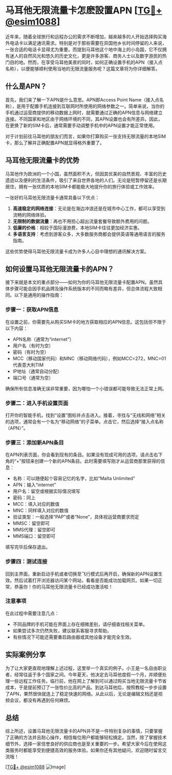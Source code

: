 # 马耳他无限流量卡怎麽設置APN [[TG💪+ @esim1088](https://t.me/s/esim1088)]

近年来，随着全球旅行和远程办公的需求不断增加，越来越多的人开始选择购买海外电话卡以满足通讯需求。特别是对于那些需要在异国他乡长时间停留的人来说，一张合适的电话卡显得尤为重要。而提到马耳他这个地中海上的小岛国，它不仅拥有迷人的自然风光和悠久的历史文化，更是许多游客、商务人士以及数字游民的热门目的地。然而，在享受马耳他美景的同时，如何正确设置手机的APN（接入点名称），以便能够顺利使用当地的无限流量服务呢？这篇文章将为你详细解答。

## 什么是APN？

首先，我们来了解一下APN是什么意思。APN即Access Point Name（接入点名称），是用于配置手机连接到互联网时所使用的网络参数之一。简单来说，当你的手机通过运营商提供的移动数据上网时，就需要通过正确的APN信息与网络建立连接。不同国家和地区由于网络环境的不同，其APN设置也会有所差异。因此，在更换了新的SIM卡后，通常需要手动调整手机中的APN设置才能正常使用。

对于计划前往马耳他的朋友们而言，如果你打算购买一张支持无限流量的本地SIM卡，那么了解并正确配置APN就显得格外重要了。

## 马耳他无限流量卡的优势

马耳他作为欧洲的一个小国，虽然面积不大，但因其优美的自然景观、丰富的历史遗迹以及便利的生活条件，吸引了来自世界各地的人们。无论是短暂停留还是长期居住，拥有一张优质的本地SIM卡都能极大地提升你的旅行体验或工作效率。

一张好的马耳他无限流量卡通常具备以下优点：
1. **高速稳定的网络连接**：无论是在海边冲浪还是在城市中心工作，都可以享受到流畅的网络体验。
2. **无限制的数据流量**：再也不用担心超出流量套餐导致额外费用的问题。
3. **低廉的价格**：相较于国际漫游费，本地SIM卡往往更加经济实惠。
4. **多语言支持**：考虑到游客众多，大多数服务商都会提供英语等通用语言的服务指南。

这些优势使得马耳他无限流量卡成为许多人心目中理想的通讯解决方案。

## 如何设置马耳他无限流量卡的APN？

接下来就是本文的重点部分——如何为你的马耳他无限流量卡配置APN。虽然具体步骤可能会因手机品牌及操作系统版本的不同而略有差异，但总体流程大致相同。以下是通用的操作指南：

### 步骤一：获取APN信息

在设置之前，你需要先从购买SIM卡的地方获取相应的APN信息。这包括但不限于以下内容：
- APN名称（通常为“internet”）
- 用户名（有时为空）
- 密码（有时为空）
- MCC（移动国家代码）和MNC（移动网络代码），例如MCC=272，MNC=01代表意大利TIM
- IP地址（通常自动分配）
- 端口号（通常为空）

确保所有信息准确无误非常重要，因为哪怕一个小错误都可能导致无法正常上网。

### 步骤二：进入手机设置页面

打开你的智能手机，找到“设置”图标并点击进入。接着，寻找与“无线和网络”相关的选项，通常会有一个名为“移动网络”的子菜单。点击它，然后选择“接入点名称（APN）”。

### 步骤三：添加新APN条目

在APN列表页面，你会看到现有的条目。如果没有现成可用的选项，请点击右下角的“+”按钮来创建一个新的APN条目。此时需要填写刚才从运营商那里获得的信息：

- 名称：可以随便起个容易记忆的名字，比如“Malta Unlimited”
- APN：输入“internet”
- 用户名：留空或根据实际情况填写
- 密码：同上
- MCC：填入对应的数值
- MNC：同样填入对应的数值
- 验证类型：一般选择“PAP”或者“None”，具体视运营商要求而定
- MMSC：留空即可
- MMS代理：留空即可
- MMS端口：留空即可

填写完毕后保存退出。

### 步骤四：测试连接

回到主界面，重新启动手机或者切换至飞行模式后再开启，确保新的APN设置生效。然后试着打开浏览器访问某个网站，看看是否能成功加载网页。如果一切正常，恭喜你！你的马耳他无限流量卡已经成功激活啦！

### 注意事项

在此过程中需要注意几点：
- 不同品牌的手机可能在界面上存在细微差别，请仔细查找相关菜单。
- 如果尝试多次仍然失败，建议联系客服寻求帮助。
- 有些情况下可能还需要重启路由器或其他设备才能完全生效。

## 实际案例分享

为了让大家更直观地理解上述过程，这里举一个真实的例子。小王是一名自由职业者，经常往返于多个国家之间。今年夏天，他决定去马耳他度假一个月，并顺便处理一些远程工作任务。临行前，他在网上了解到可以通过购买当地无限流量卡节省成本，于是提前预订了一张性价比高的产品。到达马耳他后，按照教程一步步设置了APN，果然很快就连上了稳定快速的网络。从此以后，无论是编辑文档还是视频会议，都没有再遇到任何麻烦。

## 总结

综上所述，设置马耳他无限流量卡的APN并不是一件特别复杂的事情，只要掌握了正确的方法并且耐心操作，相信每位用户都能够轻松搞定。当然，除了掌握技术细节外，选择一家信誉良好的供应商也是至关重要的一步。希望大家今后在使用这类服务时都能享受到便捷高效的服务体验。如果你还有其他疑问，欢迎随时留言交流哦！

[[TG💪+ @esim1088](https://t.me/s/esim1088) ![Image](https://i.postimg.cc/4NQfJmqS/Snipaste-2025-05-13-00-14-12.png)]